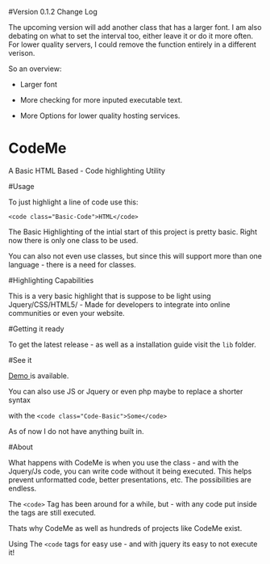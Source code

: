 #Version 0.1.2 Change Log

The upcoming version will add another class that has a larger font. I am also debating on what to set the interval too, either leave it or do it more often. For lower quality servers, I could remove the function entirely in a different verison. 

So an overview:

 - Larger font
 
 - More checking for more inputed executable text. 
 
 - More Options for lower quality hosting services. 

# CodeMe
A Basic HTML Based -  Code highlighting Utility 


#Usage

To just highlight a line of code use this:

`<code class="Basic-Code">HTML</code>`


The Basic Highlighting of the intial start of this project is pretty basic. Right now there is only one class to be used. 

You can also not even use classes, but since this will support more than one language - there is a need for classes. 


#Highlighting Capabilities

This is a very basic highlight that is suppose to be light using Jquery/CSS/HTML5/ - Made for developers to integrate into online communities or even your website.

#Getting it ready

To get the latest release - as well as a installation guide visit the `lib` folder.  


#See it

<a href="https://jdc20181.github.io/CodeMe/"> Demo </a> is available. 

You can also use JS or Jquery or even php maybe to replace a shorter syntax 

with the `<code class="Code-Basic">Some</code>`

As of now I do not have anything built in. 

#About

What happens with CodeMe is when you use the class - and with the Jquery/Js code, you can write code without it being executed. This helps prevent unformatted code, better presentations, etc. The possibilities are endless.

The `<code>` Tag has been around for a while, but  -  with any code put inside the tags are still executed. 

Thats why CodeMe as well as hundreds of projects like CodeMe exist. 

Using  The `<code` tags for easy use - and with jquery its easy to not execute it!

